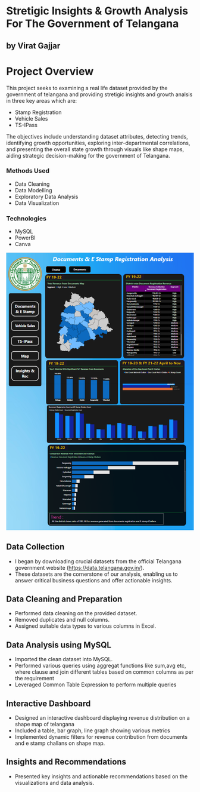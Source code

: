# Stretigic Insights & Growth Analysis For The Government of Telangana
## by Virat Gajjar

# Project Overview
This project seeks to examining a real life dataset provided by the government of telangana and providing stretigic insights and growth analsis in three key areas which are:
- Stamp Registration
- Vehicle Sales
- TS-IPass 

The objectives include understanding dataset attributes, detecting trends, identifying growth opportunities, exploring inter-departmental correlations, and presenting the overall state growth through visuals like shape maps, aiding strategic decision-making for the government of Telangana.

### Methods Used
* Data Cleaning
* Data Modelling
* Exploratory Data Analysis
* Data Visualization

### Technologies
* MySQL
* PowerBI
* Canva

![PowerBI Dashboard](https://github.com/Virat992/Telangana-State-Strategic-Insights-Growth-Analysis/blob/main/Dashboard/Telangana%20Dashboard.png)

## Data Collection
- I began by downloading crucial datasets from the official Telangana government website (https://data.telangana.gov.in/).
- These datasets are the cornerstone of our analysis, enabling us to answer critical business questions and offer actionable insights.

## Data Cleaning and Preparation
- Performed data cleaning on the provided dataset.
- Removed duplicates and null columns.
- Assigned suitable data types to various columns in Excel.

## Data Analysis using MySQL
- Imported the clean dataset into MySQL.
- Performed various queries using aggregat functions like sum,avg etc, where clause and join different tables based on common columns as per the requirement 
- Leveraged Common Table Expression to perform multiple queries

## Interactive Dashboard
- Designed an interactive dashboard displaying revenue distribution on a shape map of telangana
- Included a table, bar graph, line graph showing various metrics 
- Implemented dynamic filters for revenue contribution from documents and e stamp challans on shape map.

## Insights and Recommendations
- Presented key insights and actionable recommendations based on the visualizations and data analysis.




